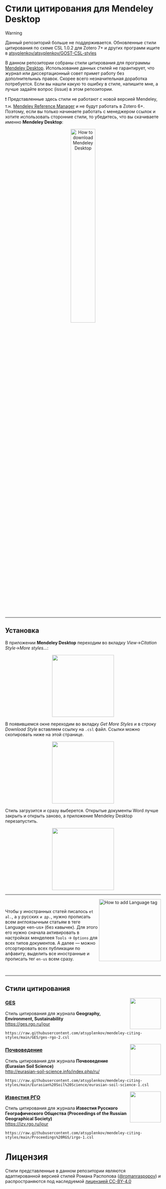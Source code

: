 # Стили цитирования для Mendeley Desktop

> [!warning]
> Данный репозиторий больше не поддерживается. Обновленные стили цитирования по схеме CSL 1.0.2 для Zotero 7+ и других программ ищите в [atsyplenkov/atsyplenkov/GOST-CSL-styles](https://github.com/atsyplenkov/GOST-CSL-styles)

В данном репозитории собраны стили цитирования для программы [Mendeley Desktop](https://www.mendeley.com/reference-management/mendeley-desktop). Использование данных стилей не гарантирует, что журнал или диссертационный совет примет работу без дополнительныъ правок. Скорее всего незначительная доработка потребуется. Если вы нашли какую то ошибку в стиле, напишите мне, а лучше задайте вопрос (issue) в этом репозитории.

❗ Представленные здесь стили не работают с новой версией Mendeley, т.н. [Mendeley Reference Manager](https://www.mendeley.com/reference-management/reference-manager) и не будут работать в Zotero 6+. Поэтому, если вы только начинаете работать с менеджером ссылок и хотите использовать сторонние стили, то убедитесь, что вы скачиваете именно **Mendeley Desktop**:

<p align="center">
<img src="https://user-images.githubusercontent.com/34775595/134459686-c463a031-facf-4dcf-95fc-47278a71d776.png" alt="How to download Mendeley Desktop" width="40%" height="40%">
</p>

---

## Установка

В приложении **Mendeley Desktop** переходим во вкладку *View*→*Citation Style*→*More styles…*:
<p align="center">
<img align="center" src="https://user-images.githubusercontent.com/34775595/134867112-9c615e28-fcf8-4023-957c-1f87cfc5d0a3.png" height="200">
</p>
  
В появившемся окне переходим во вкладку *Get More Styles* и в строку *Download Style* вставляем ссылку на `.csl` файл. Ссылки можно скопировать ниже на этой странице.
<p align="center">
<img align="center" src="https://user-images.githubusercontent.com/34775595/134867362-ed0d6111-492b-4426-ad18-6a809106dabd.png" height="200">
</p>
  
Стиль загрузится и сразу выберется. Открытые документы Word лучше закрыть и открыть заново, а приложение Mendeley Desktop перезапустить.
<p align="center">
<img align="center" src="https://user-images.githubusercontent.com/34775595/134867872-0f94c01c-0fcc-4959-bd09-4eea5dfe0def.png" height="200">
</p>
  
---

<img align="right" src="https://user-images.githubusercontent.com/34775595/134461105-9b965519-446d-40ec-bd44-e166290ef1b1.png" alt="How to add Language tag" height="200">

<br>

Чтобы у иностранных статей писалось `et al.`, а у русских `и др.`, нужно прописать всем англоязычным статьям в теге Language «en-us» (без кавычек). Для этого его нужно сначала активировать в настройках менделеея `Tools` → `Options` для всех типов документов. А далее — можно отсортировать всех публикации по алфавиту, выделить все иностранные и прописать тег `en-us` всем сразу.

<br>

---

## Cтили цитирования

<img align="right" height="100" src="https://ges.rgo.ru/public/journals/1/homeHeaderTitleImage_en_US.jpg">

### [GES](https://github.com/atsyplenkov/mendeley-citing-styles/blob/main/GES/README.md)

Стиль цитирования для журнала **Geography, Environment, Sustainability** <br>
https://ges.rgo.ru/jour <br>
```
https://raw.githubusercontent.com/atsyplenkov/mendeley-citing-styles/main/GES/ges-rgo-2.csl
```

<img align="right" height="100" src="https://sciencejournals.ru/journals/pochved/cover.png">

### [Почвоведение](https://github.com/atsyplenkov/mendeley-citing-styles/blob/main/Eurasian%20Soil%20Science/README.md)

Стиль цитирования для журнала **Почвоведение (Eurasian Soil Science)** <br>
http://eurasian-soil-science.info/index.php/ru/ <br>
```
https://raw.githubusercontent.com/atsyplenkov/mendeley-citing-styles/main/Eurasian%20Soil%20Science/eurasian-soil-science-1.csl
```


<img align="right" height="100" src="https://izv.rgo.ru/public/journals/1/homeHeaderTitleImage_ru_RU.png">

### [Известия РГО](https://github.com/atsyplenkov/mendeley-citing-styles/blob/main/Proceedings%20RGS/README.md)

Стиль цитирования для журнала **Известия Русского Географического Общества (Proceedings of the Russian Geographical Society)** <br>
https://izv.rgo.ru/jour <br>
```
https://raw.githubusercontent.com/atsyplenkov/mendeley-citing-styles/main/Proceedings%20RGS/irgo-1.csl
```
# Лицензия
Стили представленные в данном репозитории являются адаптированной версией стилей Романа Распопова ([@romanraspopov](https://github.com/romanraspopov)) и распространяются под наследуемой [лицензией CC-BY-4.0](https://github.com/atsyplenkov/mendeley-citing-styles/LICENCE)